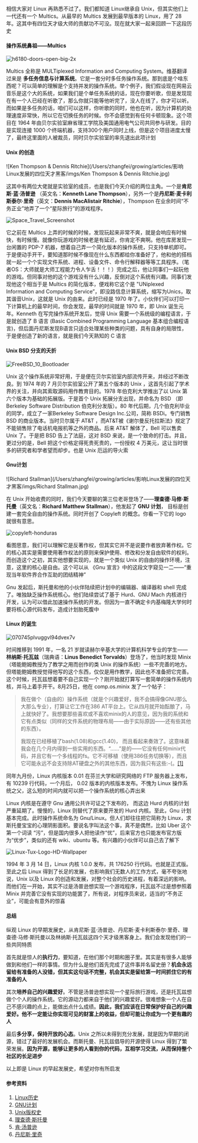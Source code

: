 相信大家对 Linux 再熟悉不过了。我们都知道 Linux继承自 Unix，但其实他们上一代还有一个 Multics。从最早的 Multics 发展到最早版本的 Linux，用了 28 年。这其中有四位天才级大师的贡献功不可没。现在就大家一起来回顾一下这段历史



#### 操作系统鼻祖——Multics



![h6180-doors-open-big-2x](/Users/zhangfei/growing/articles/影响Linux发展的四位天才黑客/imgs/h6180-doors-open-big-2x.jpg)



Multics 全称是 MULTiplexed Information and Computing System。维基翻译过来是 **多任务信息与计算系统**。它是一套分时多任务操作系统。那到底是个啥东西呢？可以简单的理解是个支持并发的操作系统。举个例子，我们假设现在网易云音乐是这个大的系统，如果我们是个单任务系统的话，现在你要听歌，但是发现现在有一个人已经在听歌了，那么你就只能等他听完了，没人在线了，你才可以听。而如果是多任务的话，咱们可以这样，你听歌的同时，他也在听，因为计算机的处理速度非常快，所以它在切换任务的时候。你不会感觉到有任何卡顿现象。这个项目在 1964 年由贝尔实验室麻省理工学院及美国通用电气公司共同参与研发。目的是实现连接 1000 个终端机器，支持300个用户同时上线，但是这个项目进度太慢了，最终这里面的人被裁员，同时贝尔实验室的率先退出此项计划



#### Unix 的创造



![Ken Thompson & Dennis Ritchie](/Users/zhangfei/growing/articles/影响Linux发展的四位天才黑客/imgs/Ken Thompson & Dennis Ritchie.jpg)



这其中有两位大佬就是实验室的成员，也是我们今天介绍的两位主角。一个是**肯尼斯·蓝·汤普逊** （英文名：**Kenneth Lane Thompson**），另外一个是**丹尼斯·麦卡利斯泰尔·里奇**（英文：**Dennis MacAlistair Ritchie**），Thompson 在业余时间“不务正业”地弄了一个“星际旅行”的游戏程序。



![Space_Travel_Screenshot](/Users/zhangfei/growing/articles/影响Linux发展的四位天才黑客/imgs/Space_Travel_Screenshot.png)



它之前在 Multics 上弄的时候的时候，发现玩起来非常不爽，就是会响应有时候快，有时候慢。就像你玩游戏的时候老是有延迟，你肯定不爽啊。他在库房发现一台闲置的 PDP-7 机器，想着自己弄一个简化版本的操作系统，只支持单机即可。于是便动手开干，要知道那时候不像现在什么东西都给你准备好了，他和他的搭档就一起一个个实现文件系统、进程、设备文件、命令行解释器等等工具程序。（笔者OS：大师就是大师工程能力令人乍舌！！！）完成之后，他让同事们一起玩他的游戏。但同事对他的这个游戏没有什么兴趣，反倒对这个系统有兴趣。同事们发现他这个相当于是 Multics 的简化版本，便戏称它这个是  "UNiplexed Information and Computing Service”，即没路信息计算系统，缩写为Unics，取其谐音Unix，这就是 Unix 的由来。此时已经是 1970 年了。小伙伴们可以打印一下计算机上的最早时间，你会发现，最早的时间就是 1970 年，即 Unix 诞生元年。Kenneth 在写完操作系统开发后，觉得 Unix 需要一个系统级的编程语言，于是就创造了 B 语言 (Basic Combined Programming Language 基本组合编程语言)，但后面丹尼斯发现B语言只适合处理某些种类的问题，具有自身的局限性，于是便创造了新的语言，就是我们今天熟知的 C 语言



#### Unix BSD 分支的夭折



![FreeBSD_10_Bootloader](/Users/zhangfei/growing/articles/影响Linux发展的四位天才黑客/imgs/FreeBSD_10_Bootloader.png)



Unix 这个操作系统非常好用，于是便在贝尔实验室内部流传开来，并经过不断改良。到 1974 年的 7 月贝尔实验室公开了第五个版本的 Unix ，这首先引起了学术界的关注，并向其索取源码用作教育目的。1978 年伯克利大学推出了以 Unix 第六个版本为基础的拓展版。于是首个 Unix 拓展分支出现，并命名为 BSD （即 Berkeley Software Distribution 伯克利分发版）。80 年代后期，几个伯克利毕业的同学，成立了一家Berkeley Software Design Inc.公司，简称 BSDi。专门销售 BSD 的商业版本。当时贝尔属于 AT&T ，而AT&T被《谢尔曼反托拉斯法》规定了不能销售除了电话机电报机等之外的商品。后来 AT&T 解体了，Bell 可以售卖 Unix 了。于是把 BSD 告上了法庭，这对 BSD 来说，是一个致命的打击。并且，更过分的是，Bell 把这个价格定得死贵死贵的，一份授权 4 万美元，这让当时很多的研究者和学者望而却步。也是 Unix 厄运的导火索



#### Gnu计划



![Richard Stallman](/Users/zhangfei/growing/articles/影响Linux发展的四位天才黑客/imgs/Richard Stallman.jpg)



在 Unix 开始收费的同时，我们今天要聊的第三位老哥登场了——**理查德·马修·斯托曼**（英文名：**Richard Matthew Stallman**），他发起了 **GNU 计划**， 目标是创建一套完全自由的操作系统。同时开创了 Copyleft 的概念。你看一下它的 logo 就很有意思。



![copyleft-honduras](/Users/zhangfei/growing/articles/影响Linux发展的四位天才黑客/imgs/copyleft-honduras.jpg)



看图思意，我们可以理解它是反著作权，但其实它并不是说要作者放弃著作权。它的核心其实是需要使用著作权法的原则来保护使用、修改和分发自由软件的权利。而创造这个之初，其实他想要实现的，就是一个类似 Unix 的自由的操作环境，注意，这里的核心是自由。这个可以从 《Gnu 宣言》中的这段文字窥见一二——“重现当年软件界合作互助的团结精神”



Gnu 发起后，斯托曼和他的小伙伴陆续把计划中的编辑器、编译器和 shell 完成了。唯独缺乏操作系统核心。他们陆续尝试了基于 Hurd、GNU Mach 内核进行开发，认为可以借此加速操作系统的开发。但因为一直不确定卡内基梅隆大学何时要将核心源代码发布，造成计划胎死腹中



#### Linux 的诞生



![070745plvuggvl94dvex7v](/Users/zhangfei/growing/articles/影响Linux发展的四位天才黑客/imgs/070745plvuggvl94dvex7v.jpg)



时间推移到 1991 年，一名 21 岁就读赫尔辛基大学的计算机科学专业的学生——**林纳斯·托瓦兹**（瑞典语：**Linus Benedict Torvalds**）登场了，他当时发现 Minix （塔能鲍姆教授为了教学之用而创作的类 Unix 的操作系统）一些不完善的地方。但塔能鲍姆教授觉得他写的这个东西，仅仅是用作教学，因此也不准备把它完善。这个时候，托瓦兹想着要不自己实现一个？刚开始就打算写一套简单的操作系统内核，并马上着手开干。8月25日，他在 comp.os.minix 发了一个帖子：



> 我在做个（自由的）操作系统（就是个兴趣爱好，我不会搞得像GNU那么大那么专业），打算让它工作在386 AT平台上。它从四月就开始酝酿了，马上就快好了。我想要那些喜欢或不喜欢minix的人的意见，因为我的系统和它有点类似（同样的文件系统的物理布局——由于实际原因——还有些其他的东西）。
>
> 
>
> 我现在已经移植了bash(1.08)和gcc(1.40)， 而且看起来奏效了。这意味着我会在几个月内得到一些实用的东西。“……”是的——它没有任何minix代码，并且它有一个多线程的fs。它不可移植（使用386任务切换等），而且它可能永远不会支持除AT硬盘之外的其他东西，因为我只有这些:-(。[[1]](https://zh.wikipedia.org/wiki/Linux%E5%86%85%E6%A0%B8#cite_note-Torvlads25Aug91-13)



同年九月份，Linux 内核版本 0.01 在芬兰大学和研究网络的 FTP 服务器上发布，有 10239 行代码，一个月后， 0.02 版本的内核版本发布。不愧为 Linux 操作系统之父，这么短的时间内就可以把一个操作系统的核心弄出来



Linux  内核是在遵守 Gnu 通用公共许可证之下发布的， 而这边 Hurd 内核的计划严重延期了。慢慢的，Linux 则替代了原来要开发的 Hurd 内核。至此，Gnu 计划基本完成。此时操作系统命名为 Gnu/Linux。但人们却往往把它简称为 Linux，求斯托曼宝宝的心理阴影面积。要说名字叫法这个事，真不是偶然，比如 Uber 这个第一个词读 “污”，但是国内很多人把他读作“优”，后来官方也只能发布官方版为“优步”，类似的还有 wiki、ubuntu 等。有兴趣的小伙伴可以自己去了解下



![Linux-Tux-Logo-HD-Wallpaper](/Users/zhangfei/growing/articles/影响Linux发展的四位天才黑客/imgs/Linux-Tux-Logo-HD-Wallpaper.jpg)



1994 年 3 月 14 日，Linux 内核 1.0.0 发布，共 176250 行代码。也就是正式版。至此之后 Linux 得到了长足的发展，也影响我们无数人的工作方式，毫不夸张地说，Unix 以及 Linux 的创造和发展，对整个社会的历史进程，有着深远的影响。而他们在一开始，其实不过是汤普逊想实现一个游戏程序，托瓦兹不过是想参照着 Minix 并完善它没有实现的功能罢了，所有说，对程序员来说，适当的“不务正业”，可能会有意外的惊喜



#### 总结

纵观 Linux 的早期发展史，从肯尼斯·蓝·汤普逊、丹尼斯·麦卡利斯泰尔·里奇、理查德·马修·斯托曼以及林纳斯·托瓦兹这四个天才级黑客身上。我们会发现他们的一些共同特质



首先就是惊人的**执行力**，要知道，在他们那个时期和圈子里。其实是有很多人能够做到和他们一样的事情。但为什么是他们首先完成了这件事并名留史册？**机会永远留给有准备的人没错，但其实这句话不完整，机会其实是留给第一时间抓住它的有准备的人**



其次**培养自己的兴趣爱好**。不管是汤普逊想实现一个星际旅行游戏，还是托瓦兹想做个个人的操作系统。它的源动力都来自于他们的兴趣爱好。很难想象一个人在自己不感兴趣的点上，能做出点什么成绩。**因此，我们应该在日常保护好自己的兴趣爱好。他不一定能让你实现可见的财富上的收益，但却可能让你成为一个更有趣的人**



最后**多分享，保持开放的心态**。Unix 之所以未得到充分发展，就是因为早期的闭源，错过了最好的发展机会。而斯托曼、托瓦兹倡导的开源使得 Linux 得到了繁荣发展。**因为开源，能够让更多的人看到你的代码，互相学习交流，从而保持整个社区的长足进步**



以上即是 Linux 的早起发展史，希望对你有所启发



#### 参考资料

1. [Linux历史](https://zh.wikipedia.org/wiki/Linux%E5%8E%86%E5%8F%B2)
2. [GNU计划](https://zh.wikipedia.org/wiki/GNU%E8%A8%88%E5%8A%83)
3. [Unix版权史](http://www.ruanyifeng.com/blog/2010/03/unix_copyright_history.html)
4. [理查德·斯托曼](https://zh.wikipedia.org/wiki/%E7%90%86%E6%9F%A5%E5%BE%B7%C2%B7%E6%96%AF%E6%89%98%E6%9B%BC)
5. [肯·汤普逊](https://zh.wikipedia.org/wiki/%E8%82%AF%C2%B7%E6%B1%A4%E6%99%AE%E9%80%8A)
6. [丹尼斯·里奇](https://zh.wikipedia.org/wiki/%E4%B8%B9%E5%B0%BC%E6%96%AF%C2%B7%E9%87%8C%E5%A5%87)



